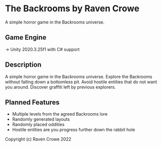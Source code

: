 # The Backrooms by Raven Crowe
A simple horror game in the Backrooms universe.
## Game Engine
-> Unity 2020.3.25f1 with C# support

## Description
A simple horror game in the Backrooms universe. Explore the Backrooms without falling down a bottomless pit. Avoid hostile entities that do not want you around. Discover graffiti left by previous explorers.

## Planned Features
- Multiple levels from the agreed Backrooms lore  
- Randomly generated layouts
- Randomly placed oddities
- Hostile entities are you progress further down the rabbit hole

Copyright (c) Raven Crowe 2022
